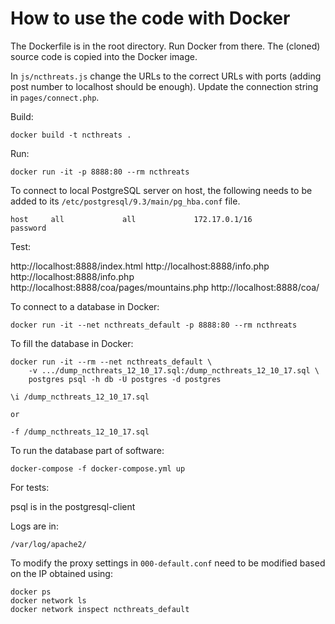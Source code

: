 # How to use the code with Docker

The Dockerfile is in the root directory. Run Docker from there.
The (cloned) source code is copied into the Docker image.

In `js/ncthreats.js` change the URLs to the correct URLs with ports
(adding post number to localhost should be enough).
Update the connection string in `pages/connect.php`.

Build:

```
docker build -t ncthreats .
```

Run:

```
docker run -it -p 8888:80 --rm ncthreats
```

To connect to local PostgreSQL server on host, the following needs to be added to its
`/etc/postgresql/9.3/main/pg_hba.conf` file.

```
host     all             all             172.17.0.1/16           password
````

Test:

http://localhost:8888/index.html
http://localhost:8888/info.php
http://localhost:8888/info.php
http://localhost:8888/coa/pages/mountains.php
http://localhost:8888/coa/

To connect to a database in Docker:

```
docker run -it --net ncthreats_default -p 8888:80 --rm ncthreats
```

To fill the database in Docker:

```
docker run -it --rm --net ncthreats_default \
    -v .../dump_ncthreats_12_10_17.sql:/dump_ncthreats_12_10_17.sql \
    postgres psql -h db -U postgres -d postgres
```

```
\i /dump_ncthreats_12_10_17.sql

or

-f /dump_ncthreats_12_10_17.sql
```

To run the database part of software:

```
docker-compose -f docker-compose.yml up
```

For tests:

psql is in the postgresql-client

Logs are in:

```
/var/log/apache2/
```

To modify the proxy settings in `000-default.conf` need to be modified
based on the IP obtained using:

```
docker ps
docker network ls
docker network inspect ncthreats_default
```
